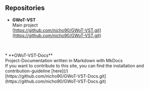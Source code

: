 ## Repositories

* **GWoT-VST**
<br>Main project
<br><i class="fa fa-github"></i> [https://github.com/nicho90/GWoT-VST.git](https://github.com/nicho90/GWoT-VST.git)
<br>
<br>
* **GWoT-VST-Docs**
<br>Project-Documentation written in Markdown with MkDocs
<br>If you want to contribute to this site, you can find the installation and contribution-guideline [here](/)
<br><i class="fa fa-github"></i> [https://github.com/nicho90/GWoT-VST-Docs.git](https://github.com/nicho90/GWoT-VST-Docs.git)
<br>
<br>
